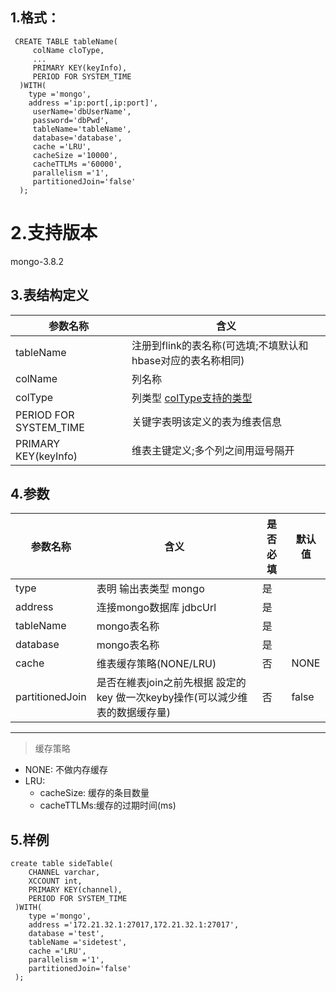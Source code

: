 
## 1.格式：
```
 CREATE TABLE tableName(
     colName cloType,
     ...
     PRIMARY KEY(keyInfo),
     PERIOD FOR SYSTEM_TIME
  )WITH(
    type ='mongo',
    address ='ip:port[,ip:port]',
     userName='dbUserName',
     password='dbPwd',
     tableName='tableName',
     database='database',
     cache ='LRU',
     cacheSize ='10000',
     cacheTTLMs ='60000',
     parallelism ='1',
     partitionedJoin='false'
  );
```

# 2.支持版本
 mongo-3.8.2
 
## 3.表结构定义
  
 |参数名称|含义|
 |----|---|
 | tableName | 注册到flink的表名称(可选填;不填默认和hbase对应的表名称相同)|
 | colName | 列名称|
 | colType | 列类型 [colType支持的类型](docs/colType.md)|
 | PERIOD FOR SYSTEM_TIME | 关键字表明该定义的表为维表信息|
 | PRIMARY KEY(keyInfo) | 维表主键定义;多个列之间用逗号隔开|
 
## 4.参数

  |参数名称|含义|是否必填|默认值|
  |----|---|---|----|
  | type |表明 输出表类型 mongo|是||
  | address | 连接mongo数据库 jdbcUrl |是||
  | tableName | mongo表名称|是||
  | database  | mongo表名称|是||
  | cache | 维表缓存策略(NONE/LRU)|否|NONE|
  | partitionedJoin | 是否在維表join之前先根据 設定的key 做一次keyby操作(可以減少维表的数据缓存量)|否|false|
  
  ----------
  > 缓存策略
  * NONE: 不做内存缓存
  * LRU:
    * cacheSize: 缓存的条目数量
    * cacheTTLMs:缓存的过期时间(ms)
  

## 5.样例
```
create table sideTable(
    CHANNEL varchar,
    XCCOUNT int,
    PRIMARY KEY(channel),
    PERIOD FOR SYSTEM_TIME
 )WITH(
    type ='mongo',
    address ='172.21.32.1:27017,172.21.32.1:27017',
    database ='test',
    tableName ='sidetest',
    cache ='LRU',
    parallelism ='1',
    partitionedJoin='false'
 );


```


